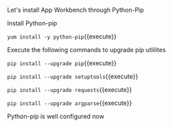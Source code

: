 
Let's install App Workbench through Python-Pip

Install Python-pip

`yum install -y python-pip`{{execute}}

Execute the following commands to upgrade pip utlilites 

`pip install --upgrade pip`{{execute}}

`pip install --upgrade setuptools`{{execute}}

`pip install --upgrade requests`{{execute}}

`pip install --upgrade argparse`{{execute}}

Python-pip is well configured now

